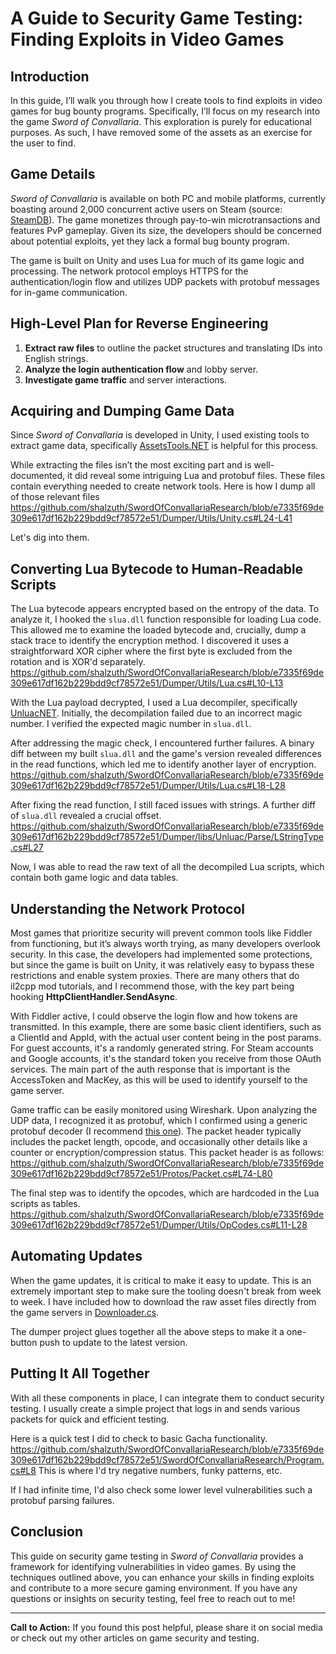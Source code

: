 # A Guide to Security Game Testing: Finding Exploits in Video Games

## Introduction
In this guide, I’ll walk you through how I create tools to find exploits in video games for bug bounty programs. Specifically, I’ll focus on my research into the game *Sword of Convallaria*. This exploration is purely for educational purposes. As such, I have removed some of the assets as an exercise for the user to find.
## Game Details
*Sword of Convallaria* is available on both PC and mobile platforms, currently boasting around 2,000 concurrent active users on Steam (source: [SteamDB](https://steamdb.info/app/2526380/charts/)). The game monetizes through pay-to-win microtransactions and features PvP gameplay. Given its size, the developers should be concerned about potential exploits, yet they lack a formal bug bounty program.

The game is built on Unity and uses Lua for much of its game logic and processing. The network protocol employs HTTPS for the authentication/login flow and utilizes UDP packets with protobuf messages for in-game communication.

## High-Level Plan for Reverse Engineering
1. **Extract raw files** to outline the packet structures and translating IDs into English strings.
2. **Analyze the login authentication flow** and lobby server.
3. **Investigate game traffic** and server interactions.

## Acquiring and Dumping Game Data
Since *Sword of Convallaria* is developed in Unity, I used existing tools to extract game data, specifically [AssetsTools.NET](https://github.com/nesrak1/AssetsTools.NET) is helpful for this process.

While extracting the files isn’t the most exciting part and is well-documented, it did reveal some intriguing Lua and protobuf files. These files contain everything needed to create network tools.
Here is how I dump all of those relevant files
https://github.com/shalzuth/SwordOfConvallariaResearch/blob/e7335f69de309e617df162b229bdd9cf78572e51/Dumper/Utils/Unity.cs#L24-L41

Let's dig into them. 

## Converting Lua Bytecode to Human-Readable Scripts
The Lua bytecode appears encrypted based on the entropy of the data. To analyze it, I hooked the `slua.dll` function responsible for loading Lua code. This allowed me to examine the loaded bytecode and, crucially, dump a stack trace to identify the encryption method. I discovered it uses a straightforward XOR cipher where the first byte is excluded from the rotation and is XOR'd separately.
https://github.com/shalzuth/SwordOfConvallariaResearch/blob/e7335f69de309e617df162b229bdd9cf78572e51/Dumper/Utils/Lua.cs#L10-L13

With the Lua payload decrypted, I used a Lua decompiler, specifically [UnluacNET](https://github.com/Fireboyd78/UnluacNET). Initially, the decompilation failed due to an incorrect magic number. I verified the expected magic number in `slua.dll`.

After addressing the magic check, I encountered further failures. A binary diff between my built `slua.dll` and the game's version revealed differences in the read functions, which led me to identify another layer of encryption.
https://github.com/shalzuth/SwordOfConvallariaResearch/blob/e7335f69de309e617df162b229bdd9cf78572e51/Dumper/Utils/Lua.cs#L18-L28

After fixing the read function, I still faced issues with strings. A further diff of `slua.dll` revealed a crucial offset.
https://github.com/shalzuth/SwordOfConvallariaResearch/blob/e7335f69de309e617df162b229bdd9cf78572e51/Dumper/libs/Unluac/Parse/LStringType.cs#L27

Now, I was able to read the raw text of all the decompiled Lua scripts, which contain both game logic and data tables.

## Understanding the Network Protocol
Most games that prioritize security will prevent common tools like Fiddler from functioning, but it’s always worth trying, as many developers overlook security. In this case, the developers had implemented some protections, but since the game is built on Unity, it was relatively easy to bypass these restrictions and enable system proxies. There are many others that do il2cpp mod tutorials, and I recommend those, with the key part being hooking **HttpClientHandler.SendAsync**.

With Fiddler active, I could observe the login flow and how tokens are transmitted. In this example, there are some basic client identifiers, such as a ClientId and AppId, with the actual user content being in the post params. For guest accounts, it's a randomly generated string. For Steam accounts and Google accounts, it's the standard token you receive from those OAuth services. The main part of the auth response that is important is the AccessToken and MacKey, as this will be used to identify yourself to the game server.

Game traffic can be easily monitored using Wireshark. Upon analyzing the UDP data, I recognized it as protobuf, which I confirmed using a generic protobuf decoder (I recommend [this one](https://protobuf-decoder.netlify.app/)). The packet header typically includes the packet length, opcode, and occasionally other details like a counter or encryption/compression status. This packet header is as follows:
https://github.com/shalzuth/SwordOfConvallariaResearch/blob/e7335f69de309e617df162b229bdd9cf78572e51/Protos/Packet.cs#L74-L80

The final step was to identify the opcodes, which are hardcoded in the Lua scripts as tables.
https://github.com/shalzuth/SwordOfConvallariaResearch/blob/e7335f69de309e617df162b229bdd9cf78572e51/Dumper/Utils/OpCodes.cs#L11-L28

## Automating Updates
When the game updates, it is critical to make it easy to update. This is an extremely important step to make sure the tooling doesn't break from week to week. I have included how to download the raw asset files directly from the game servers in [Downloader.cs](https://github.com/shalzuth/SwordOfConvallariaResearch/blob/main/Dumper/Utils/Downloader.cs).

The dumper project glues together all the above steps to make it a one-button push to update to the latest version.

## Putting It All Together
With all these components in place, I can integrate them to conduct security testing. I usually create a simple project that logs in and sends various packets for quick and efficient testing.

Here is a quick test I did to check to basic Gacha functionality.
https://github.com/shalzuth/SwordOfConvallariaResearch/blob/e7335f69de309e617df162b229bdd9cf78572e51/SwordOfConvallariaResearch/Program.cs#L8
This is where I'd try negative numbers, funky patterns, etc.

If I had infinite time, I'd also check some lower level vulnerabilities such a protobuf parsing failures.

## Conclusion
This guide on security game testing in *Sword of Convallaria* provides a framework for identifying vulnerabilities in video games. By using the techniques outlined above, you can enhance your skills in finding exploits and contribute to a more secure gaming environment. If you have any questions or insights on security testing, feel free to reach out to me!

---

**Call to Action:** If you found this post helpful, please share it on social media or check out my other articles on game security and testing.
